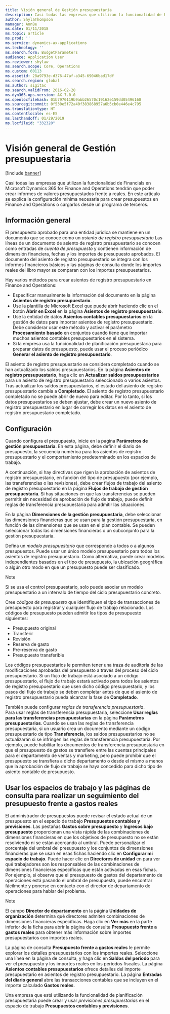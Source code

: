 ```yaml
---
title: Visión general de Gestión presupuestaria
description: Casi todas las empresas que utilizan la funcionalidad de Financials en Microsoft Dynamics 365 for Finance and Operations tendrán que poder crear informes de valores presupuestados frente a reales. En este artículo se explica la configuración mínima necesaria para crear presupuestos en Finance and Operations o cargarlos desde un programa de terceros.
author: ShylaThompson
manager: AnnBe
ms.date: 01/11/2018
ms.topic: article
ms.prod: ''
ms.service: dynamics-ax-applications
ms.technology: ''
ms.search.form: BudgetParameters
audience: Application User
ms.reviewer: shylaw
ms.search.scope: Core, Operations
ms.custom: 60113
ms.assetid: 28a9793e-d376-47af-a345-69046bad17df
ms.search.region: global
ms.author: sigitac
ms.search.validFrom: 2016-02-28
ms.dyn365.ops.version: AX 7.0.0
ms.openlocfilehash: 01b7970119b9abb26570c19162e159dd05496168
ms.sourcegitcommit: 0f530e5f72a40f383868957a6b5cb0e446e4c795
ms.translationtype: HT
ms.contentlocale: es-ES
ms.lasthandoff: 01/29/2019
ms.locfileid: "332320"
---
```

# <a name="budgeting-overview"></a>Visión general de Gestión presupuestaria 

[!include [banner](../includes/banner.md)]

Casi todas las empresas que utilizan la funcionalidad de Financials en Microsoft Dynamics 365 for Finance and Operations tendrán que poder crear informes de valores presupuestados frente a reales. En este artículo se explica la configuración mínima necesaria para crear presupuestos en Finance and Operations o cargarlos desde un programa de terceros.

<a name="overview"></a>Información general
--------

El presupuesto aprobado para una entidad jurídica se mantiene en un documento que se conoce como un *asiento de registro presupuestario* Las líneas de un documento de asiento de registro presupuestario se conocen como entradas de *cuenta de presupuesto* y contienen información de dimensión financiera, fechas y los importes de presupuesto aprobados. El documento del asiento de registro presupuestario se integra con los informes financieros básicos y las páginas de consulta donde los importes reales del libro mayor se comparan con los importes presupuestarios. 

Hay varios métodos para crear asientos de registro presupuestario en Finance and Operations:

-   Especificar manualmente la información del documento en la página **Asientos de registro presupuestario**.
-   Use la plantilla de Microsoft Excel que puede abrir haciendo clic en el botón **Abrir en Excel** en la página **Asientos de registro presupuestario**.
-   Use la entidad de datos **Asientos contables presupuestarios** en la gestión de datos para importar asientos de registro presupuestario. Debe considerar usar este método y activar el parámetro **Procesamiento** **basado** en conjuntos cuando tiene que importar muchos asientos contables presupuestarios en el sistema.
-   Si la empresa usa la funcionalidad de planificación presupuestaria para preparar datos de presupuesto, puede usar el proceso periódico **Generar el asiento de registro presupuestario**.

El asiento de registro presupuestario se considera completado cuando se han actualizado los saldos presupuestarios. En la página **Asientos de registro presupuestario**, haga clic en **Actualizar saldos presupuestarios** para un asiento de registro presupuestario seleccionado o varios asientos. Tras actualizar los saldos presupuestarios, el estado del asiento de registro presupuestario cambia a **Completado**. El asiento de registro presupuestario completado no se puede abrir de nuevo para editar. Por lo tanto, si los datos presupuestarios se deben ajustar, debe crear un nuevo asiento de registro presupuestario en lugar de corregir los datos en el asiento de registro presupuestario completado.

## <a name="configuration"></a>Configuración
Cuando configura el presupuesto, inicie en la pagina **Parámetros de gestión presupuestaria**. En esta página, debe definir el diario de presupuesto, la secuencia numérica para los asientos de registro presupuestario y el comportamiento predeterminado en los espacios de trabajo.

A continuación, si hay directivas que rigen la aprobación de asientos de registro presupuestario, en función del tipo de presupuesto (por ejemplo, las transferencias o las revisiones), debe crear flujos de trabajo del asiento de registro presupuestario en la página **Flujos de trabajo de gestión presupuestaria**. Si hay situaciones en que las transferencias se pueden permitir sin necesidad de aprobación de flujo de trabajo, puede definir reglas de transferencia presupuestaria para admitir las situaciones. 

En la página **Dimensiones de la gestión presupuestaria**, debe seleccionar las dimensiones financieras que se usan para la gestión presupuestaria, en función de las dimensiones que se usan en el plan contable. Se pueden seleccionar todas las dimensiones financieras o un subconjunto para la gestión presupuestaria.

Defina un *modelo presupuestario* que corresponde a todos o a algunos presupuestos. Puede usar un único modelo presupuestario para todos los asientos de registro presupuestario. Como alternativa, puede crear modelos independientes basados en el tipo de presupuesto, la ubicación geográfica o algún otro modo en que un presupuesto puede ser clasificado. 

> [!NOTE] 
> Si se usa el control presupuestario, solo puede asociar un modelo presupuestario a un intervalo de tiempo del ciclo presupuestario concreto. 

Cree *códigos de presupuesto* que identifiquen el tipo de transacciones de presupuesto para registrar y cualquier flujo de trabajo relacionado. Los códigos de presupuesto pueden admitir los tipos de presupuesto siguientes:

-   Presupuesto original
-   Transferir
-   Revisión
-   Reserva de gasto
-   Pre-reserva de gasto
-   Presupuesto transferible

Los códigos presupuestarios le permiten tener una traza de auditoría de las modificaciones aprobadas del presupuesto a través del proceso del ciclo presupuestario. Si un flujo de trabajo está asociado a un código presupuestario, el flujo de trabajo estará activado para todos los asientos de registro presupuestario que usen dicho código presupuestario, y los pasos del flujo de trabajo se deben completar antes de que el asiento de registro presupuestario pueda alcanzar la fase de **Completado**.  

También puede configurar *reglas de transferencia presupuestaria*. Para usar reglas de transferencia presupuestaria, seleccione **Usar reglas para las transferencias presupuestarias** en la página **Parámetros presupuestarios**. Cuando se usan las reglas de transferencia presupuestaria, si un usuario crea un documento mediante un código presupuestario de tipo **Transferencia**, los saldos presupuestarios no se actualizarán si se infringen las reglas de transferencia presupuestaria. Por ejemplo, puede habilitar los documentos de transferencia presupuestaria en que el presupuesto de gastos se transfiere entre las cuentas principales para el departamento de ventas y marketing, pero puede prohibir que el presupuesto se transfiera a dicho departamento o desde el mismo a menos que la aprobación de flujo de trabajo se haya concedido para dicho tipo de asiento contable de presupuesto.

## <a name="using-workspaces-and-inquiry-pages-to-track-budget-vs-actuals"></a>Usar los espacios de trabajo y las páginas de consulta para realizar un seguimiento del presupuesto frente a gastos reales
El administrador de presupuestos puede revisar el estado actual de un presupuesto en el espacio de trabajo **Presupuestos contables y previsiones**. Las pestañas **Gastos sobre presupuesto** y **Ingresos bajo presupuesto** proporcionan una vista rápida de las combinaciones de dimensiones financieras en que los objetivos de presupuesto no se están resolviendo ni se están acercando al umbral. Puede personalizar el porcentaje del umbral del presupuesto y los conjuntos de dimensiones financieras que se usan en esas fichas haciendo clic en **Configurar mi espacio de trabajo**. Puede hacer clic en **Directores de unidad** en para ver qué trabajadores son los responsables de las combinaciones de dimensiones financieras específicas que están activadas en esas fichas. Por ejemplo, si observa que el presupuesto de gastos del departamento de operaciones está pasando el umbral de presupuesto, puede encontrar fácilmente y ponerse en contacto con el director de departamento de operaciones para hablar del problema. 

> [!NOTE] 
> El campo **Director de departamento** en la página **Unidades de organización** determina qué directores admiten combinaciones de dimensiones financieras específicas. Haga clic en **Ver más** en la parte inferior de la ficha para abrir la página de consulta **Presupuesto frente a gastos reales** para obtener más información sobre importes presupuestarios con importes reales. 

La página de consulta **Presupuesto frente a gastos reales** le permite explorar los detalles presupuestarios con los importes reales. Seleccione una línea en la página de consulta, y haga clic en **Saldos del período** para ver el presupuesto y los importes reales en los períodos fiscales. La página **Asientos contables presupuestarios** ofrece detalles del importe presupuestario en asientos de registro presupuestario. La página **Entradas del diario general** abre las transacciones contables que se incluyen en el importe calculado **Gastos reales**. 

Una empresa que está utilizando la funcionalidad de planificación presupuestaria puede crear y usar *previsiones presupuestarias* en el espacio de trabajo **Presupuestos contables y previsiones**.



